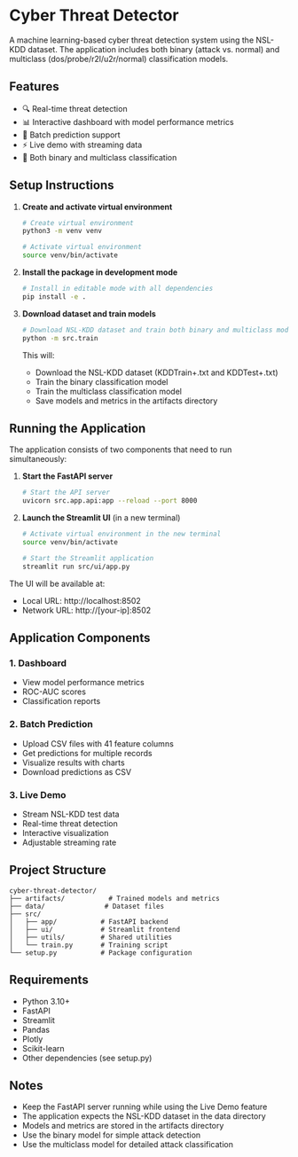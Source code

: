 # Cyber Threat Detector

A machine learning-based cyber threat detection system using the NSL-KDD dataset. The application includes both binary (attack vs. normal) and multiclass (dos/probe/r2l/u2r/normal) classification models.

## Features

- 🔍 Real-time threat detection
- 📊 Interactive dashboard with model performance metrics
- 📂 Batch prediction support
- ⚡ Live demo with streaming data
- 🎯 Both binary and multiclass classification

## Setup Instructions

1. **Create and activate virtual environment**
   ```bash
   # Create virtual environment
   python3 -m venv venv
   
   # Activate virtual environment
   source venv/bin/activate
   ```

2. **Install the package in development mode**
   ```bash
   # Install in editable mode with all dependencies
   pip install -e .
   ```

3. **Download dataset and train models**
   ```bash
   # Download NSL-KDD dataset and train both binary and multiclass models
   python -m src.train
   ```
   This will:
   - Download the NSL-KDD dataset (KDDTrain+.txt and KDDTest+.txt)
   - Train the binary classification model
   - Train the multiclass classification model
   - Save models and metrics in the artifacts directory

## Running the Application

The application consists of two components that need to run simultaneously:

1. **Start the FastAPI server**
   ```bash
   # Start the API server
   uvicorn src.app.api:app --reload --port 8000
   ```

2. **Launch the Streamlit UI** (in a new terminal)
   ```bash
   # Activate virtual environment in the new terminal
   source venv/bin/activate
   
   # Start the Streamlit application
   streamlit run src/ui/app.py
   ```

The UI will be available at:
- Local URL: http://localhost:8502
- Network URL: http://[your-ip]:8502

## Application Components

### 1. Dashboard
- View model performance metrics
- ROC-AUC scores
- Classification reports

### 2. Batch Prediction
- Upload CSV files with 41 feature columns
- Get predictions for multiple records
- Visualize results with charts
- Download predictions as CSV

### 3. Live Demo
- Stream NSL-KDD test data
- Real-time threat detection
- Interactive visualization
- Adjustable streaming rate

## Project Structure

```
cyber-threat-detector/
├── artifacts/           # Trained models and metrics
├── data/               # Dataset files
├── src/
│   ├── app/           # FastAPI backend
│   ├── ui/            # Streamlit frontend
│   ├── utils/         # Shared utilities
│   └── train.py       # Training script
└── setup.py           # Package configuration
```

## Requirements

- Python 3.10+
- FastAPI
- Streamlit
- Pandas
- Plotly
- Scikit-learn
- Other dependencies (see setup.py)

## Notes

- Keep the FastAPI server running while using the Live Demo feature
- The application expects the NSL-KDD dataset in the data directory
- Models and metrics are stored in the artifacts directory
- Use the binary model for simple attack detection
- Use the multiclass model for detailed attack classification